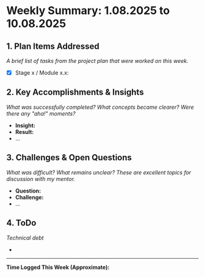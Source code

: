 # Weekly Summary: 1.08.2025 to 10.08.2025

## 1. Plan Items Addressed

*A brief list of tasks from the project plan that were worked on this week.*

- [x] Stage х / Module х.х: 

## 2. Key Accomplishments & Insights

*What was successfully completed? What concepts became clearer? Were there any "aha!" moments?*

- **Insight:** 
- **Result:** 
- ...

## 3. Challenges & Open Questions

*What was difficult? What remains unclear? These are excellent topics for discussion with my mentor.*

- **Question:** 
- **Challenge:** 
- ...

## 4. ToDo

*Technical debt*

- 

---
**Time Logged This Week (Approximate):** 